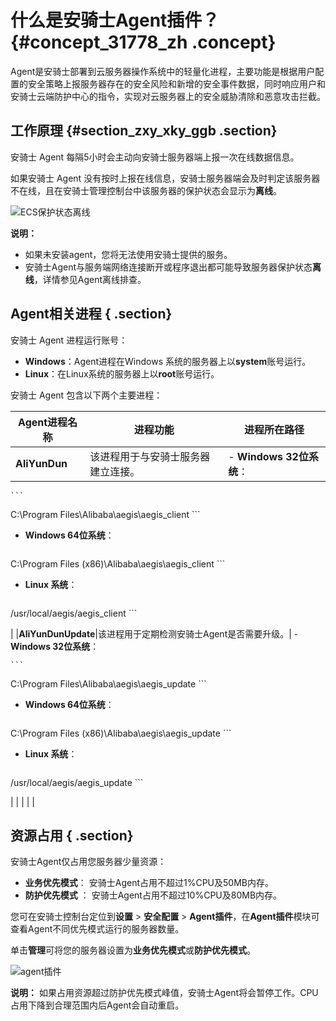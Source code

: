 # 什么是安骑士Agent插件？ {#concept_31778_zh .concept}

Agent是安骑士部署到云服务器操作系统中的轻量化进程，主要功能是根据用户配置的安全策略上报服务器存在的安全风险和新增的安全事件数据，同时响应用户和安骑士云端防护中心的指令，实现对云服务器上的安全威胁清除和恶意攻击拦截。

## 工作原理 {#section_zxy_xky_ggb .section}

安骑士 Agent 每隔5小时会主动向安骑士服务器端上报一次在线数据信息。

如果安骑士 Agent 没有按时上报在线信息，安骑士服务器端会及时判定该服务器不在线，且在安骑士管理控制台中该服务器的保护状态会显示为**离线**。

![ECS保护状态离线](http://static-aliyun-doc.oss-cn-hangzhou.aliyuncs.com/assets/img/81986/155385226735502_zh-CN.png)

**说明：** 

-   如果未安装agent，您将无法使用安骑士提供的服务。
-   安骑士Agent与服务端网络连接断开或程序退出都可能导致服务器保护状态**离线**，详情参见Agent离线排查。

## Agent相关进程 { .section}

安骑士 Agent 进程运行账号：

-   **Windows**：Agent进程在Windows 系统的服务器上以**system**账号运行。
-   **Linux**：在Linux系统的服务器上以**root**账号运行。

安骑士 Agent 包含以下两个主要进程：

|Agent进程名称|进程功能|进程所在路径|
|---------|----|------|
|**AliYunDun**|该进程用于与安骑士服务器建立连接。| -   **Windows 32位系统**：

    ```
C:\Program Files\Alibaba\aegis\aegis_client
    ```

-   **Windows 64位系统**：

    ```
C:\Program Files (x86)\Alibaba\aegis\aegis_client
    ```

-   **Linux 系统**：

    ```
/usr/local/aegis/aegis_client
    ```


 |
|**AliYunDunUpdate**|该进程用于定期检测安骑士Agent是否需要升级。| -   **Windows 32位系统**：

    ```
C:\Program Files\Alibaba\aegis\aegis_update
    ```

-   **Windows 64位系统**：

    ```
C:\Program Files (x86)\Alibaba\aegis\aegis_update
    ```

-   **Linux 系统**：

    ```
/usr/local/aegis/aegis_update
    ```


 |
| | | |

## 资源占用 { .section}

安骑士Agent仅占用您服务器少量资源：

-    **业务优先模式**： 安骑士Agent占用不超过1%CPU及50MB内存。
-   **防护优先模式** ： 安骑士Agent占用不超过10%CPU及80MB内存。

您可在安骑士控制台定位到**设置** \> **安全配置** \> **Agent插件**，在**Agent插件**模块可查看Agent不同优先模式运行的服务器数量。

单击**管理**可将您的服务器设置为**业务优先模式**或**防护优先模式**。

![agent插件](http://docs-aliyun.cn-hangzhou.oss.aliyun-inc.com/assets/pic/31778/cn_zh/1540915699303/Agent%E6%8F%92%E4%BB%B6%E6%A8%A1%E5%BC%8F.png)

**说明：** 如果占用资源超过防护优先模式峰值，安骑士Agent将会暂停工作。CPU占用下降到合理范围内后Agent会自动重启。

